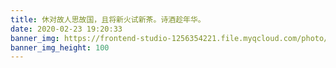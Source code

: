```yaml
---
title: 休对故人思故国，且将新火试新茶。诗酒趁年华。
date: 2020-02-23 19:20:33
banner_img: https://frontend-studio-1256354221.file.myqcloud.com/photo/photo_banner.jpeg
banner_img_height: 100
---
```


<div class="photo-container">
</div>
<script src="https://cdn.staticfile.org/jquery/3.4.1/jquery.js"></script>
<script src="https://cdn.staticfile.org/fancybox/3.5.7/jquery.fancybox.min.js"></script>
<script src="https://cdn.staticfile.org/jquery.lazyload/1.9.1/jquery.lazyload.js"></script>
<link rel="stylesheet" type="text/css" href="https://cdn.staticfile.org/fancybox/3.5.7/jquery.fancybox.min.css" />
<script>
	jQuery(document).ready(function ($) {
		$.getJSON("photos.json",function(result){
			// 相册数据
			let list =  result.photos
		    // 插入html
		    let dataHtml = '';
		    for (let item of list) {
		    	dataHtml += `<div class="photo-wrap"><figure>`;
		    	dataHtml += `<a href="${item.imgSrc}" data-fancybox="gallery" data-width="800">`;
		    	dataHtml += `<div class="photo">`;
		    	dataHtml += `<div class="photo-bg lazy" style="background-image: url('/img/loading.gif')" data-original="${item.imgSrc}"></div>`
		    	dataHtml += `<div class="photo-info">`;
		    	dataHtml += `<h1 class="photo-header">${item.title}</h1>`;
		    	dataHtml += `<p class="photo-content">${item.info}</p>`;
		    	dataHtml += `</div>`;
		    	dataHtml += `</div>`;
		    	dataHtml += `<figcaption>`;
		    	dataHtml += `<h5>${item.title}</h5>`;
		    	dataHtml += `<p>${item.info}</p>`;
		    	dataHtml += `</figcaption>`;
		    	dataHtml += `</a>`;
		    	dataHtml += `</figure></div>`;
		    }
		    $('.photo-container').append(dataHtml);
			// 背景图懒加载
			$('div.lazy').lazyload();
			// fancyBox 灯箱插件
			$('[data-fancybox="gallery"]').fancybox({
				// 设置相册介绍
				caption: function(instance, item) {
					return $(this).find('figcaption').html();
				}
			});
		});
	})
</script>
<style>
@media (min-width: 576px) {
	.container, .container-lg, .container-md, .container-sm, .container-xl {
	    max-width: 100%;
		padding-right: 0;
		padding-left: 0;
	}
	.row{
		margin-right: 0;
		margin-left: 0;
	}
}
#board {
	background-image: linear-gradient(60deg, #29323c 0%, #485563 100%);
}
figcaption {
  display: none;
}
.title {
	font-size: 26px;
	font-weight: 700f;
	color: #fff;
	text-align: center;
	margin-top: 8rem;
}
.photo-container {
	font-size: 14px;
	font-weight: 500;
	-webkit-font-smoothing: antialiased;
	display: flex;
	flex-wrap: wrap;
	justify-content: center;
}
.photo-wrap {
	margin: 30px;
	transform: perspective(800px);
	transform-style: preserve-3d;
	cursor: pointer;
	border-radius: 10px;
}
.photo {
	position: relative;
	flex: 0 0 240px;
	width: 240px;
	height: 320px;
	background-color: #333;
	overflow: hidden;
	border: none;
	border-radius: 10px;
	box-shadow:
		rgba(0, 0, 0, 0.66) 0 30px 60px 0,
		inset #333 0 0 0 5px,
		inset rgba(255, 255, 255, 0.5) 0 0 0 6px;
	transition: 1s cubic-bezier(0.445, 0.05, 0.55, 0.95);
}
.photo-bg {
	opacity: 0.5;
	position: absolute;
	top: -20px;
	left: -20px;
	width: 100%;
	height: 100%;
	padding: 20px;
	box-sizing: content-box;
	background-repeat: no-repeat;
	background-position: center;
	background-size: cover;
	transition:
		1s cubic-bezier(0.445, 0.05, 0.55, 0.95),
		opacity 2s 1s cubic-bezier(0.445, 0.05, 0.55, 0.95);
	pointer-events: none;
}
.photo-info {
	padding: 20px;
	position: absolute;
	bottom: 0;
	color: #fff;
	transform: translateY(40%);
	transition: 0.6s 1.6s cubic-bezier(0.215, 0.61, 0.355, 1);
}
.photo-info::after {
	content: '';
	position: absolute;
	top: 0;
	left: 0;
	z-index: 0;
	width: 100%;
	height: 100%;
	background-image: linear-gradient(to bottom, transparent 0%, rgba(0, 0, 0, 0.6) 100%);
	background-blend-mode: overlay;
	opacity: 0;
	transform: translateY(100%);
	transition: 2s 1s cubic-bezier(0.445, 0.05, 0.55, 0.95);
}
.photo-content {
	position: relative;
	z-index: 1;
	opacity: 0;
	text-shadow: rgba(0, 0, 0, 1) 0 2px 3px;
	transition: 0.6s 1.6s cubic-bezier(0.215, 0.61, 0.355, 1);
	line-height: 1.5em;
}
.photo-header {
	position: relative;
	z-index: 1;
	font-size: 36px;
	font-weight: 700;
	text-shadow: rgba(0, 0, 0, 0.5) 0 10px 10px;
}
.photo-wrap:hover .photo-info {
	transition: 0.6s cubic-bezier(0.23, 1, 0.32, 1);
	transform: translateY(0);
}
.photo-wrap:hover .photo-content {
	transition: 0.6s cubic-bezier(0.23, 1, 0.32, 1);
	opacity: 1;
}
.photo-wrap:hover .photo-info::after {
	transition: 2s cubic-bezier(0.23, 1, 0.32, 1);
	opacity: 1;
	transform: translateY(0);
}
.photo-wrap:hover .photo-bg {
	transition: 0.6s cubic-bezier(0.23, 1, 0.32, 1),
		opacity 2s cubic-bezier(0.23, 1, 0.32, 1);
	transform: translateX(10px) translateY(10px);
	opacity: 0.8;
}
.photo-wrap:hover .photo {
	transition:
		0.6s cubic-bezier(0.23, 1, 0.32, 1),
		box-shadow 2s cubic-bezier(0.23, 1, 0.32, 1);
	box-shadow:
		rgba(255, 255, 255, 0.2) 0 0 40px 5px,
		rgba(255, 255, 255, 1) 0 0 0 1px,
		rgba(0, 0, 0, 0.66) 0 30px 60px 0,
		inset #333 0 0 0 5px,
		inset #fff 0 0 0 6px;
}
</style>